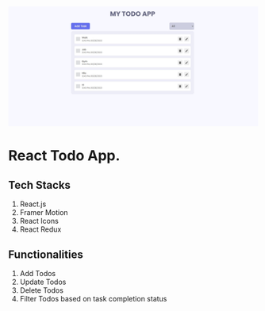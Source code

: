 ![React Todo App](./src/s1.jpg)

# React Todo App.


## Tech Stacks
1. React.js
2. Framer Motion
3. React Icons
4. React Redux

## Functionalities
1. Add Todos
2. Update Todos
3. Delete Todos
4. Filter Todos based on task completion status

